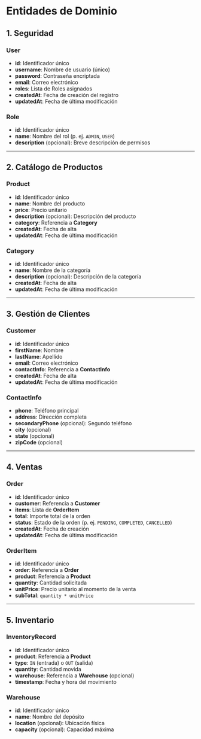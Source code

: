 # Entidades de Dominio

## 1. Seguridad

### User
- **id**: Identificador único  
- **username**: Nombre de usuario (único)  
- **password**: Contraseña encriptada  
- **email**: Correo electrónico  
- **roles**: Lista de Roles asignados  
- **createdAt**: Fecha de creación del registro  
- **updatedAt**: Fecha de última modificación  

### Role
- **id**: Identificador único  
- **name**: Nombre del rol (p. ej. `ADMIN`, `USER`)  
- **description** (opcional): Breve descripción de permisos  

---

## 2. Catálogo de Productos

### Product
- **id**: Identificador único  
- **name**: Nombre del producto  
- **price**: Precio unitario  
- **description** (opcional): Descripción del producto  
- **category**: Referencia a **Category**  
- **createdAt**: Fecha de alta  
- **updatedAt**: Fecha de última modificación  

### Category
- **id**: Identificador único  
- **name**: Nombre de la categoría  
- **description** (opcional): Descripción de la categoría  
- **createdAt**: Fecha de alta  
- **updatedAt**: Fecha de última modificación  

---

## 3. Gestión de Clientes

### Customer
- **id**: Identificador único  
- **firstName**: Nombre  
- **lastName**: Apellido  
- **email**: Correo electrónico  
- **contactInfo**: Referencia a **ContactInfo**  
- **createdAt**: Fecha de alta  
- **updatedAt**: Fecha de última modificación  

### ContactInfo
- **phone**: Teléfono principal  
- **address**: Dirección completa  
- **secondaryPhone** (opcional): Segundo teléfono  
- **city** (opcional)  
- **state** (opcional)  
- **zipCode** (opcional)  

---

## 4. Ventas

### Order
- **id**: Identificador único  
- **customer**: Referencia a **Customer**  
- **items**: Lista de **OrderItem**  
- **total**: Importe total de la orden  
- **status**: Estado de la orden (p. ej. `PENDING`, `COMPLETED`, `CANCELLED`)  
- **createdAt**: Fecha de creación  
- **updatedAt**: Fecha de última modificación  

### OrderItem
- **id**: Identificador único  
- **order**: Referencia a **Order**  
- **product**: Referencia a **Product**  
- **quantity**: Cantidad solicitada  
- **unitPrice**: Precio unitario al momento de la venta  
- **subTotal**: `quantity * unitPrice`  

---

## 5. Inventario

### InventoryRecord
- **id**: Identificador único  
- **product**: Referencia a **Product**  
- **type**: `IN` (entrada) o `OUT` (salida)  
- **quantity**: Cantidad movida  
- **warehouse**: Referencia a **Warehouse** (opcional)  
- **timestamp**: Fecha y hora del movimiento  

### Warehouse
- **id**: Identificador único  
- **name**: Nombre del depósito  
- **location** (opcional): Ubicación física  
- **capacity** (opcional): Capacidad máxima  